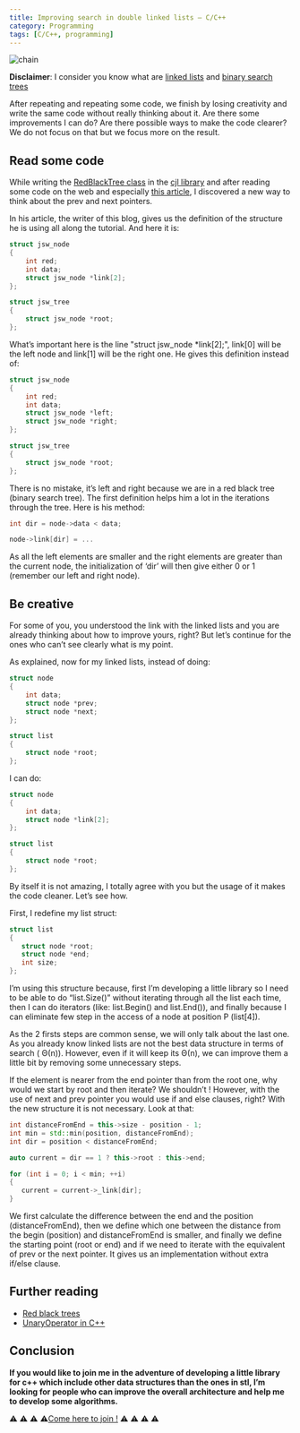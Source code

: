 ```yaml
---
title: Improving search in double linked lists — C/C++
category: Programming
tags: [C/C++, programming]
---
```


![chain](https://images.pexels.com/photos/145683/pexels-photo-145683.jpeg?auto=compress&cs=tinysrgb&dpr=2&h=750&w=1260)

**Disclaimer**: I consider you know what are [linked lists](https://en.wikipedia.org/wiki/Linked_list) and [binary search trees](https://en.wikipedia.org/wiki/Binary_search_tree)

After repeating and repeating some code, we finish by losing creativity and write the same code without really thinking about it. Are there some improvements I can do? Are there possible ways to make the code clearer? We do not focus on that but we focus more on the result.

## Read some code

While writing the [RedBlackTree class](https://github.com/Clement-Jean/CsJourney/blob/master/CsJourney/RedBlackTree.h) in the [cjl library](https://github.com/Clement-Jean/CsJourney) and after reading some code on the web and especially [this article](http://eternallyconfuzzled.com/tuts/datastructures/jsw_tut_rbtree.aspx), I discovered a new way to think about the prev and next pointers.

In his article, the writer of this blog, gives us the definition of the structure he is using all along the tutorial. And here it is:

``` cpp
struct jsw_node
{
    int red;
    int data;
    struct jsw_node *link[2];
};

struct jsw_tree
{
    struct jsw_node *root;
};
```

What’s important here is the line "struct jsw_node *link[2];", link[0] will be the left node and link[1] will be the right one. He gives this definition instead of:

``` cpp
struct jsw_node
{
    int red;
    int data;
    struct jsw_node *left;
    struct jsw_node *right;
};

struct jsw_tree
{
    struct jsw_node *root;
};
```

There is no mistake, it’s left and right because we are in a red black tree (binary search tree). The first definition helps him a lot in the iterations through the tree. Here is his method:

``` cpp
int dir = node->data < data;

node->link[dir] = ...
```

As all the left elements are smaller and the right elements are greater than the current node, the initialization of ‘dir’ will then give either 0 or 1 (remember our left and right node).

## Be creative

For some of you, you understood the link with the linked lists and you are already thinking about how to improve yours, right? But let’s continue for the ones who can’t see clearly what is my point.

As explained, now for my linked lists, instead of doing:

``` cpp
struct node
{
    int data;
    struct node *prev;
    struct node *next;
};

struct list
{
    struct node *root;
};
```

I can do:

``` cpp
struct node
{
    int data;
    struct node *link[2];
};

struct list
{
    struct node *root;
};
```

By itself it is not amazing, I totally agree with you but the usage of it makes the code cleaner. Let’s see how.

First, I redefine my list struct:

``` cpp
struct list
{
   struct node *root;
   struct node *end;
   int size;
};
```

I’m using this structure because, first I’m developing a little library so I need to be able to do “list.Size()” without iterating through all the list each time, then I can do iterators (like: list.Begin() and list.End()), and finally because I can eliminate few step in the access of a node at position P (list[4]).

As the 2 firsts steps are common sense, we will only talk about the last one. As you already know linked lists are not the best data structure in terms of search ( Θ(n)). However, even if it will keep its Θ(n), we can improve them a little bit by removing some unnecessary steps.

If the element is nearer from the end pointer than from the root one, why would we start by root and then iterate? We shouldn’t ! However, with the use of next and prev pointer you would use if and else clauses, right? With the new structure it is not necessary. Look at that:

``` cpp
int distanceFromEnd = this->size - position - 1;
int min = std::min(position, distanceFromEnd);
int dir = position < distanceFromEnd;

auto current = dir == 1 ? this->root : this->end;

for (int i = 0; i < min; ++i)
{
   current = current->_link[dir];
}
```

We first calculate the difference between the end and the position (distanceFromEnd), then we define which one between the distance from the begin (position) and distanceFromEnd is smaller, and finally we define the starting point (root or end) and if we need to iterate with the equivalent of prev or the next pointer. It gives us an implementation without extra if/else clause.

## Further reading

- [Red black trees](http://eternallyconfuzzled.com/tuts/datastructures/jsw_tut_rbtree.aspx)
- [UnaryOperator in C++](https://clement-jean.github.io/UnaryOperator-in-C++/)

## Conclusion

**If you would like to join me in the adventure of developing a little library for c++ which include other data structures than the ones in stl, I’m looking for people who can improve the overall architecture and help me to develop some algorithms.**

⚠️ ⚠️ ⚠️ ⚠️[Come here to join !](https://github.com/Clement-Jean/CsJourney) ⚠️ ⚠️ ⚠️ ⚠️
